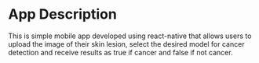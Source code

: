 # App Description 
This is simple mobile app developed using react-native that allows users to upload the image of their skin lesion, select the desired model for cancer detection and receive results as true if cancer and false if not cancer. 
